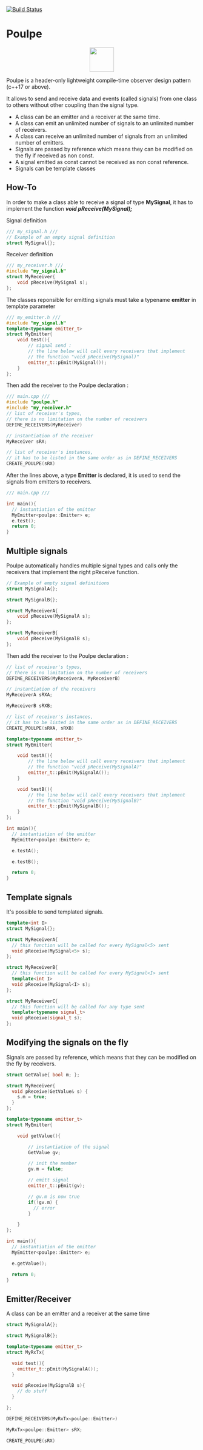 [![Build Status](https://travis-ci.com/ThomasAUB/Poulpe.svg?branch=master)](https://travis-ci.com/ThomasAUB/Poulpe)

# Poulpe

<p align="center">
  <img width="64" height="64" src="icon.png">
</p>

  Poulpe is a header-only lightweight compile-time observer design pattern (c++17 or above).

  It allows to send and receive data and events (called signals) from one class to others without other coupling than the signal type.

- A class can be an emitter and a receiver at the same time.
- A class can emit an unlimited number of signals to an unlimited number of receivers.
- A class can receive an unlimited number of signals from an unlimited number of emitters.
- Signals are passed by reference which means they can be modified on the fly if received as non const.
- A signal emitted as const cannot be received as non const reference.
- Signals can be template classes


## How-To

  In order to make a class able to receive a signal of type **MySignal**, it has to implement the function ***void pReceive(MySignal);***

  Signal definition

```cpp
/// my_signal.h ///
// Example of an empty signal definition
struct MySignal{};
```

  Receiver definition
  
```cpp
/// my_receiver.h ///
#include "my_signal.h"
struct MyReceiver{
    void pReceive(MySignal s);
};
```

  The classes reponsible for emitting signals must take a typename **emitter** in template parameter

```cpp
/// my_emitter.h ///
#include "my_signal.h"
template<typename emitter_t>
struct MyEmitter{
    void test(){
        // signal send : 
        // the line below will call every receivers that implement 
        // the function "void pReceive(MySignal)"
        emitter_t::pEmit(MySignal());
    }
};
```

  Then add the receiver to the Poulpe declaration :

```cpp
/// main.cpp ///
#include "poulpe.h"
#include "my_receiver.h"
// list of receiver's types,
// there is no limitation on the number of receivers
DEFINE_RECEIVERS(MyReceiver)

// instantiation of the receiver
MyReceiver sRX;

// list of receiver's instances,
// it has to be listed in the same order as in DEFINE_RECEIVERS
CREATE_POULPE(sRX)
```

After the lines above, a type **Emitter** is declared, it is used to send the signals from emitters to receivers.

```cpp
/// main.cpp ///

int main(){
  // instantiation of the emitter
  MyEmitter<poulpe::Emitter> e;
  e.test();
  return 0;
}

```


## Multiple signals

Poulpe automatically handles multiple signal types and calls only the receivers that implement the right pReceive function.

```cpp
// Example of empty signal definitions
struct MySignalA{};

struct MySignalB{};
```


```cpp
struct MyReceiverA{
    void pReceive(MySignalA s);
};

struct MyReceiverB{
    void pReceive(MySignalB s);
};
```

  Then add the receiver to the Poulpe declaration :

```cpp
// list of receiver's types,
// there is no limitation on the number of receivers
DEFINE_RECEIVERS(MyReceiverA, MyReceiverB)

// instantiation of the receivers
MyReceiverA sRXA;

MyReceiverB sRXB;

// list of receiver's instances,
// it has to be listed in the same order as in DEFINE_RECEIVERS
CREATE_POULPE(sRXA, sRXB)
```

```cpp
template<typename emitter_t>
struct MyEmitter{

    void testA(){        
        // the line below will call every receivers that implement 
        // the function "void pReceive(MySignalA)"
        emitter_t::pEmit(MySignalA());
    }

    void testB(){
        // the line below will call every receivers that implement 
        // the function "void pReceive(MySignalB)"
        emitter_t::pEmit(MySignalB());
    }
};

int main(){
  // instantiation of the emitter
  MyEmitter<poulpe::Emitter> e;

  e.testA();

  e.testB();

  return 0;
}
```

## Template signals
It's possible to send templated signals.

```cpp
template<int I>
struct MySignal{};
```

```cpp
struct MyReceiverA{
  // this function will be called for every MySignal<5> sent
  void pReceive(MySignal<5> s);
};

struct MyReceiverB{
  // this function will be called for every MySignal<I> sent
  template<int I>
  void pReceive(MySignal<I> s);
};

struct MyReceiverC{
  // this function will be called for any type sent
  template<typename signal_t>
  void pReceive(signal_t s);
};
```

## Modifying the signals on the fly
Signals are passed by reference, which means that they can be modified on the fly by receivers.

```cpp
struct GetValue{ bool m; };
```

```cpp
struct MyReceiver{
  void pReceive(GetValue& s) {
    s.m = true;
  }
};
```

```cpp
template<typename emitter_t>
struct MyEmitter{

    void getValue(){        

        // instantiation of the signal
        GetValue gv;

        // init the member
        gv.m = false;

        // emitt signal
        emitter_t::pEmit(gv);

        // gv.m is now true
        if(!gv.m) {
          // error
        }

    }
};

int main(){
  // instantiation of the emitter
  MyEmitter<poulpe::Emitter> e;

  e.getValue();

  return 0;
}
```

## Emitter/Receiver
A class can be an emitter and a receiver at the same time

```cpp
struct MySignalA{};

struct MySignalB{};
```


```cpp
template<typename emitter_t>
struct MyRxTx{

  void test(){
    emitter_t::pEmit(MySignalA());
  }

  void pReceive(MySignalB s){
    // do stuff
  }

};
```

```cpp
DEFINE_RECEIVERS(MyRxTx<poulpe::Emitter>)

MyRxTx<poulpe::Emitter> sRX;

CREATE_POULPE(sRX)
```

